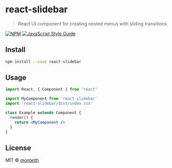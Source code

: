 # react-slidebar

> React UI component for creating nested menus with sliding transitions

[![NPM](https://img.shields.io/npm/v/react-slidebar.svg)](https://www.npmjs.com/package/react-slidebar) [![JavaScript Style Guide](https://img.shields.io/badge/code_style-standard-brightgreen.svg)](https://standardjs.com)

## Install

```bash
npm install --save react-slidebar
```

## Usage

```jsx
import React, { Component } from 'react'

import MyComponent from 'react-slidebar'
import 'react-slidebar/dist/index.css'

class Example extends Component {
  render() {
    return <MyComponent />
  }
}
```

## License

MIT © [monteith](https://github.com/monteith)
